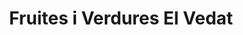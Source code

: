 ---
title: "Fruites i Verdures El Vedat"
url: /torrent/fruites-i-verdures-el-vedat/
shop: Gemüse & Obst
---